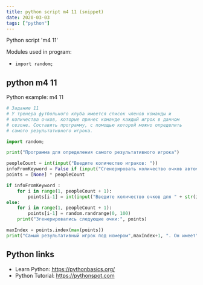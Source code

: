 ```yaml
---
title: python script m4 11 (snippet)
date: 2020-03-03
tags: ["python"]
---
```

Python script 'm4 11'


Modules used in program: 
* `import random;`

## python m4 11

Python example: m4 11

```python
# Задание 11
# У тренера футбольного клуба имеется список членов команды и
# количества очков, которые принес команде каждый игрок в данном
# сезоне. Составить программу, с помощью которой можно определить
# самого результативного игрока.

import random;

print("Программа для определения самого результативного игрока")

peopleCount = int(input("Введите количество играков: "))
infoFromKeyword = False if (input("Cгенерировать количество очков автоматически(да/нет): ") == "да") else True
points = [None] * peopleCount

if infoFromKeyword :
    for i in range(1, peopleCount + 1):
        points[i-1] = int(input("Введите количество очков для " + str(i) + " игрока: "))
else:
    for i in range(1, peopleCount + 1):
        points[i-1] = random.randrange(0, 100)
    print("Згенерировались следующие очки:", points)

maxIndex = points.index(max(points))
print("Самый результативный игрок под номером",maxIndex+1, ". Он имеет", points[maxIndex], "очк.")


```

## Python links

- Learn Python: https://pythonbasics.org/
- Python Tutorial: https://pythonspot.com
